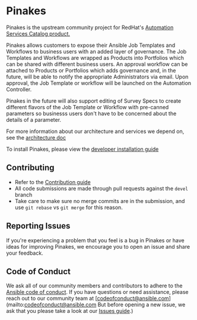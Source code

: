 # Pinakes

Pinakes is the upstream community project for RedHat's [Automation Services Catalog product.](https://www.ansible.com/products/automation-services-catalog?hsLang=en-us)

Pinakes allows customers to expose their Ansible Job Templates and Workflows to business users with an added layer of governance. The Job Templates and Workflows are wrapped as Products into Portfolios which can be shared with different business users. An approval workflow can be attached to Products or Portfolios which adds governance and, in the future, will be able to notify the appropriate Administrators via email. Upon approval, the Job Template or workflow will be launched on the Automation Controller.

Pinakes in the future will also support editing of Survey Specs to create different flavors of the Job Template or Workflow with pre-canned parameters so businesss users don't have to be concerned about the details of a parameter.

For more information about our architecture and services we depend on, see the [architecture doc](./docs/ARCHITECTURE.md)

To install Pinakes, please view the [developer installation guide](./docs/INSTALL.md)


Contributing
------------

- Refer to the [Contribution guide](./docs/CONTRIBUTING.md)
- All code submissions are made through pull requests against the `devel` branch
- Take care to make sure no merge commits are in the submission, and use `git rebase` vs `git merge` for this reason.


Reporting Issues
----------------

If you're experiencing a problem that you feel is a bug in Pinakes or have ideas for improving Pinakes, we encourage you to open an issue and share your feedback.


Code of Conduct
---------------

We ask all of our community members and contributors to adhere to the [Ansible code of conduct](http://docs.ansible.com/ansible/latest/community/code_of_conduct.html). If you have questions or need assistance, please reach out to our community team at [codeofconduct@ansible.com](mailto:codeofconduct@ansible.com But before opening a new issue, we ask that you please take a look at our [Issues guide](./ISSUES.md).)
